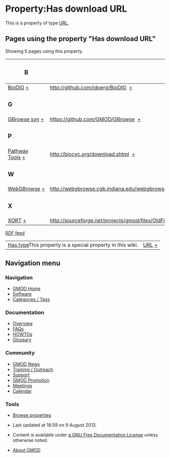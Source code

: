 



<span id="top"></span>




# <span dir="auto">Property:Has download URL</span>









This is a property of type [URL](Special%3ATypes/URL "Special%3ATypes/URL").

  
<span id="SMWResults"></span>



## Pages using the property "Has download URL"

Showing 5 pages using this property.

<table style="width: 100%; ">
<colgroup>
<col style="width: 50%" />
<col style="width: 50%" />
</colgroup>
<thead>
<tr class="header">
<th class="smwpropname"><h3 id="b">B</h3></th>
<th></th>
</tr>
</thead>
<tbody>
<tr class="odd">
<td class="smwpropname"><a href="BioDIG.1"
title="BioDIG">BioDIG</a> <span class="smwbrowse"><a
href="Special%3ABrowse/BioDIG"
title="Special%3ABrowse/BioDIG">+</a></span></td>
<td class="smwprops"><a href="http://github.com/idoerg/BioDIG"
class="external"
rel="nofollow">http://github.com/idoerg/BioDIG</a>  <span
class="smwsearch"><a
href="Special%3ASearchByProperty/Has-20download-20URL/http%3A-2F-2Fgithub.com-2Fidoerg-2FBioDIG"
title="Special%3ASearchByProperty/Has-20download-20URL/http%3A-2F-2Fgithub.com-2Fidoerg-2FBioDIG">+</a></span></td>
</tr>
<tr class="even">
<td class="smwpropname"><h3 id="g">G</h3></td>
<td></td>
</tr>
<tr class="odd">
<td class="smwpropname"><a href="GBrowse_syn.1"
title="GBrowse syn">GBrowse syn</a> <span class="smwbrowse"><a
href="Special%3ABrowse/GBrowse-20syn"
title="Special%3ABrowse/GBrowse-20syn">+</a></span></td>
<td class="smwprops"><a href="https://github.com/GMOD/GBrowse"
class="external"
rel="nofollow">https://github.com/GMOD/GBrowse</a>  <span
class="smwsearch"><a
href="Special%3ASearchByProperty/Has-20download-20URL/https%3A-2F-2Fgithub.com-2FGMOD-2FGBrowse"
title="Special%3ASearchByProperty/Has-20download-20URL/https%3A-2F-2Fgithub.com-2FGMOD-2FGBrowse">+</a></span></td>
</tr>
<tr class="even">
<td class="smwpropname"><h3 id="p">P</h3></td>
<td></td>
</tr>
<tr class="odd">
<td class="smwpropname"><a href="Pathway_Tools.1"
title="Pathway Tools">Pathway Tools</a> <span class="smwbrowse"><a
href="Special%3ABrowse/Pathway-20Tools"
title="Special%3ABrowse/Pathway-20Tools">+</a></span></td>
<td class="smwprops"><a href="http://biocyc.org/download.shtml"
class="external"
rel="nofollow">http://biocyc.org/download.shtml</a>  <span
class="smwsearch"><a
href="Special%3ASearchByProperty/Has-20download-20URL/http%3A-2F-2Fbiocyc.org-2Fdownload.shtml"
title="Special%3ASearchByProperty/Has-20download-20URL/http%3A-2F-2Fbiocyc.org-2Fdownload.shtml">+</a></span></td>
</tr>
<tr class="even">
<td class="smwpropname"><h3 id="w">W</h3></td>
<td></td>
</tr>
<tr class="odd">
<td class="smwpropname"><a href="WebGBrowse.1"
title="WebGBrowse">WebGBrowse</a> <span class="smwbrowse"><a
href="Special%3ABrowse/WebGBrowse"
title="Special%3ABrowse/WebGBrowse">+</a></span></td>
<td class="smwprops"><a
href="http://webgbrowse.cgb.indiana.edu/webgbrowse/software.html"
class="external"
rel="nofollow">http://webgbrowse.cgb.indiana.edu/webgbrowse/software.html</a>  <span
class="smwsearch"><a
href="Special%3ASearchByProperty/Has-20download-20URL/http%3A-2F-2Fwebgbrowse.cgb.indiana.edu-2Fwebgbrowse-2Fsoftware.html"
title="Special%3ASearchByProperty/Has-20download-20URL/http%3A-2F-2Fwebgbrowse.cgb.indiana.edu-2Fwebgbrowse-2Fsoftware.html">+</a></span></td>
</tr>
<tr class="even">
<td class="smwpropname"><h3 id="x">X</h3></td>
<td></td>
</tr>
<tr class="odd">
<td class="smwpropname"><a href="XORT.1" title="XORT">XORT</a> <span
class="smwbrowse"><a href="Special%3ABrowse/XORT"
title="Special%3ABrowse/XORT">+</a></span></td>
<td class="smwprops"><a
href="http://sourceforge.net/projects/gmod/files/OldFiles/"
class="external"
rel="nofollow">http://sourceforge.net/projects/gmod/files/OldFiles/</a>  <span
class="smwsearch"><a
href="Special%3ASearchByProperty/Has-20download-20URL/http%3A-2F-2Fsourceforge.net-2Fprojects-2Fgmod-2Ffiles-2FOldFiles-2F"
title="Special%3ASearchByProperty/Has-20download-20URL/http%3A-2F-2Fsourceforge.net-2Fprojects-2Fgmod-2Ffiles-2FOldFiles-2F">+</a></span></td>
</tr>
</tbody>
</table>




</span><span class="smwrdflink"><span class="rdflink">[RDF
feed](http://gmod.org/wiki/Special:ExportRDF/Property%3AHas_download_URL "Special:ExportRDF/Property:Has download URL")</span></span>

|  |  |
|----|----|
| <span class="smw-highlighter" data-type="1" state="inline" data-title="Property"><span class="smwbuiltin">[Has type](Property%3AHas_type "Property:Has type")</span><span class="smwttcontent">This property is a special property in this wiki.</span></span> | [URL](Special%3ATypes/URL "Special%3ATypes/URL") <span class="smwsearch">[+](Special%3ASearchByProperty/Has-20type/URL "Special%3ASearchByProperty/Has-20type/URL")</span> |






## Navigation menu






### 





### Navigation



- <span id="n-GMOD-Home">[GMOD Home](Main_Page)</span>
- <span id="n-Software">[Software](GMOD_Components)</span>
- <span id="n-Categories-.2F-Tags">[Categories /
  Tags](Categories)</span>




### Documentation



- <span id="n-Overview">[Overview](Overview)</span>
- <span id="n-FAQs">[FAQs](Category%3AFAQ)</span>
- <span id="n-HOWTOs">[HOWTOs](Category%3AHOWTO)</span>
- <span id="n-Glossary">[Glossary](Glossary)</span>




### Community



- <span id="n-GMOD-News">[GMOD News](GMOD_News)</span>
- <span id="n-Training-.2F-Outreach">[Training /
  Outreach](Training_and_Outreach)</span>
- <span id="n-Support">[Support](Support)</span>
- <span id="n-GMOD-Promotion">[GMOD Promotion](GMOD_Promotion)</span>
- <span id="n-Meetings">[Meetings](Meetings)</span>
- <span id="n-Calendar">[Calendar](Calendar)</span>




### Tools

- <span id="t-smwbrowselink"><a href="Special%3ABrowse/Property%3AHas_download_URL"
  rel="smw-browse">Browse properties</a></span>



- <span id="footer-info-lastmod">Last updated at 18:59 on 9 August
  2013.</span>
<!-- - <span id="footer-info-viewcount">8,131 page views.</span> -->
- <span id="footer-info-copyright">Content is available under
  <a href="http://www.gnu.org/licenses/fdl-1.3.html" class="external"
  rel="nofollow">a GNU Free Documentation License</a> unless otherwise
  noted.</span>

<!-- -->

- <span id="footer-places-about">[About
  GMOD](GMOD%3AAbout "GMOD%3AAbout")</span>

<!-- -->





